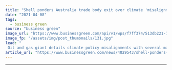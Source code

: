 ```yaml
---
title: "Shell ponders Australia trade body exit over climate 'misalignment'"
date: "2021-04-08"
tags: 
  - business green
source: "business green"
image_url: "https://www.businessgreen.com/api/v1/wps/f7ff374/513db221-74a8-4c1e-bd6e-f59451511e64/1/shell-iStock-1154059216-185x114.jpg"
image_fp: "/assets/img/post_thumbnails/131.jpg"
lead: "
 Oil and gas giant details climate policy misalignments with several major global trade associations in latest review ..."
article_url: "https://www.businessgreen.com/news/4029543/shell-ponders-australia-trade-body-exit-climate-misalignment"
---
```


---

